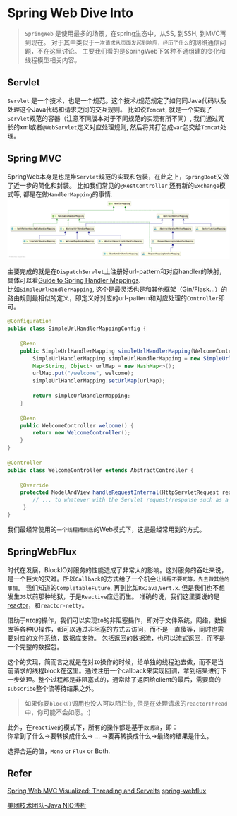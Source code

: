 # Spring Web Dive Into
> `SpringWeb` 是使用最多的场景，在spring生态中，从SS, 到SSH, 到MVC再到现在。
对于其中类似于`一次请求从页面发起到响应，经历了什么`的网络通信问题，不在这里讨论。
主要我们看的是SpringWeb下各种不通组建的变化和线程模型相关内容。

## Servlet

`Servlet` 是一个技术，也是一个规范。这个技术/规范规定了如何同Java代码以及处理这个Java代码和请求之间的交互规则。
比如说`Tomcat`, 就是一个实现了`Servlet`规范的容器（注意不同版本对于不同规范的实现有所不同）, 我们通过冗长的xml或者`@WebServlet`定义对应处理规则, 然后将其打包成`war`包交给`Tomcat`处理。

## Spring MVC
SpringWeb本身是也是堆`Servlet`规范的实现和包装，在此之上，`SpringBoot`又做了近一步的简化和封装。
比如我们常见的`@RestController` 还有新的`Exchange`模式等, 都是在做`HandlerMapping`的事情.
![HandlerMapping](./_media/20240615-01.png)

主要完成的就是在`DispatchServlet`上注册好url-pattern和对应handler的映射，具体可以看[Guide to Spring Handler Mappings](https://www.baeldung.com/spring-handler-mappings).  
比如`SimpleUrlHandlerMapping`, 这个是最灵活也是和其他框架（Gin/Flask...）的路由规则最相似的定义，即定义好对应的url-pattern和对应处理的`Controller`即可。
```java
@Configuration
public class SimpleUrlHandlerMappingConfig {

    @Bean
    public SimpleUrlHandlerMapping simpleUrlHandlerMapping(WelcomeController welcome) {
        SimpleUrlHandlerMapping simpleUrlHandlerMapping = new SimpleUrlHandlerMapping();
        Map<String, Object> urlMap = new HashMap<>();
        urlMap.put("/welcome", welcome);
        simpleUrlHandlerMapping.setUrlMap(urlMap);
        
        return simpleUrlHandlerMapping;
    }

    @Bean
    public WelcomeController welcome() {
        return new WelcomeController();
    }
}

@Controller
public class WelcomeController extends AbstractController {

    @Override
    protected ModelAndView handleRequestInternal(HttpServletRequest request, HttpServletResponse response) throws Exception { 
        // ... to whatever with the Servlet request/response such as a HttpServlet instance.
     }
}
```
我们最经常使用的`一个线程捅到底`的Web模式下，这是最经常用到的方式。

## SpringWebFlux
时代在发展，BlockIO对服务的性能造成了非常大的影响。这对服务的吞吐来说，是一个巨大的灾难。所以`Callback`的方式给了一个机会`让线程不要死等，先去做其他的事情`。
我们知道的`CompletableFuture`, 再到比如`RxJava`,`Vert.x`.
但是我们也不想发生`JS`以前那种地狱，于是`Reactive`应运而生。
准确的说，我们这里要说的是[reactor](https://github.com/reactor)，和`reactor-netty`。

借助于`NIO`的操作，我们可以实现`IO`的非阻塞操作，即对于文件系统，网络，数据库等各种IO操作，都可以通过非阻塞的方式去访问，而不是一直傻等，同时也需要对应的文件系统，数据库支持。
包括返回的数据流，也可以流式返回，而不是一个完整的数据包。

这个的实现，简而言之就是在对`IO`操作的时候，给单独的线程池去做，而不是当前请求的线程block在这里。通过注册一个callback来实现回调，拿到结果进行下一步处理。整个过程都是非阻塞式的，通常除了返回给client的最后，需要真的`subscribe`整个流等待结果之外。
> 如果你要`block()`调用也没人可以阻拦你, 但是在处理请求的`reactorThread`中，你可能不会如愿。:)

此外，在`reactive`的模式下，所有的操作都是基于`数据流`，即：  
你拿到了什么->要转换成什么-> ... ->要再转换成什么->最终的结果是什么。

选择合适的值，`Mono` or `Flux` or Both.

## Refer

[Spring Web MVC Visualized: Threading and Servelts](https://www.stefankreidel.io/blog/spring-webmvc-servlet-threading)
[spring-webflux](https://www.stefankreidel.io/blog/spring-webflux)

[美团技术团队-Java NIO浅析](https://tech.meituan.com/2016/11/04/nio.html)